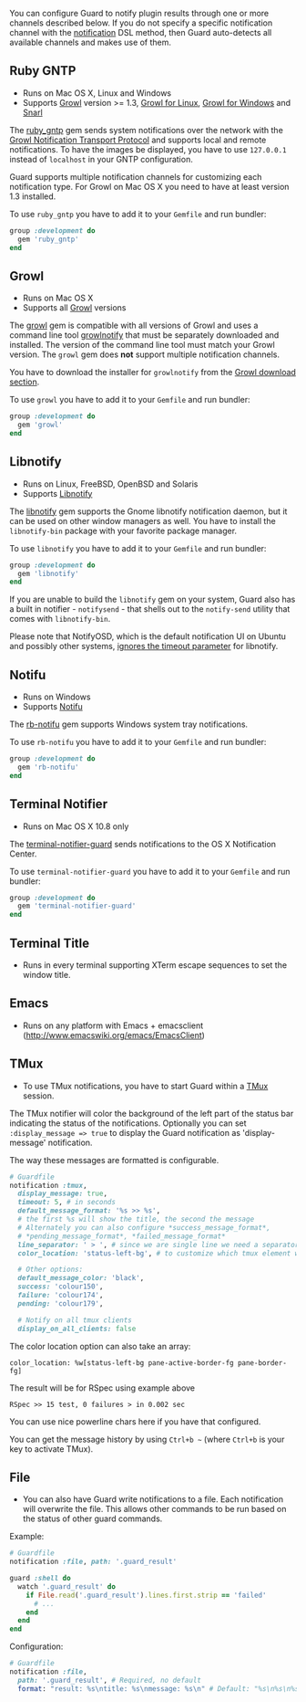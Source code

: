 You can configure Guard to notify plugin results through one or more channels described below. If you
do not specify a specific notification channel with the
[notification](https://github.com/guard/guard#notification) DSL method, then Guard auto-detects all
available channels and makes use of them.

## Ruby GNTP

* Runs on Mac OS X, Linux and Windows
* Supports [Growl](http://growl.info/) version >= 1.3, [Growl for Linux](http://mattn.github.com/growl-for-linux/),
  [Growl for Windows](http://www.growlforwindows.com/gfw/default.aspx) and
  [Snarl](https://sites.google.com/site/snarlapp/home)

The [ruby_gntp](https://rubygems.org/gems/ruby_gntp) gem sends system notifications over the network with the
[Growl Notification Transport Protocol](http://www.growlforwindows.com/gfw/help/gntp.aspx) and supports local and
remote notifications. To have the images be displayed, you have to use `127.0.0.1` instead of `localhost` in your GNTP
configuration.

Guard supports multiple notification channels for customizing each notification type. For Growl on Mac OS X you need
to have at least version 1.3 installed.

To use `ruby_gntp` you have to add it to your `Gemfile` and run bundler:

```ruby
group :development do
  gem 'ruby_gntp'
end
```

## Growl

* Runs on Mac OS X
* Supports all [Growl](http://growl.info/) versions

The [growl](https://rubygems.org/gems/growl) gem is compatible with all versions of Growl and uses a command line tool
[growlnotify](http://growl.info/extras.php#growlnotify) that must be separately downloaded and installed. The version of
the command line tool must match your Growl version. The `growl` gem does **not** support multiple notification
channels.

You have to download the installer for `growlnotify` from the [Growl download section](http://growl.info/downloads).

To use `growl` you have to add it to your `Gemfile` and run bundler:

```ruby
group :development do
  gem 'growl'
end
```

## Libnotify

* Runs on Linux, FreeBSD, OpenBSD and Solaris
* Supports [Libnotify](http://developer.gnome.org/libnotify/)

The [libnotify](https://rubygems.org/gems/libnotify) gem supports the Gnome libnotify notification daemon, but it can be
used on other window managers as well. You have to install the `libnotify-bin` package with your favorite package
manager.

To use `libnotify` you have to add it to your `Gemfile` and run bundler:

```ruby
group :development do
  gem 'libnotify'
end
```

If you are unable to build the `libnotify` gem on your system, Guard
also has a built in notifier - `notifysend` - that shells out to the
`notify-send` utility that comes with `libnotify-bin`.

Please note that NotifyOSD, which is the default notification UI on
Ubuntu and possibly other systems,
[ignores the timeout parameter](https://bugs.launchpad.net/ubuntu/+source/notify-osd/+bug/390508)
for libnotify.

## Notifu

* Runs on Windows
* Supports [Notifu](http://www.paralint.com/projects/notifu/)

The [rb-notifu](https://rubygems.org/gems/rb-notifu) gem supports Windows system tray notifications.

To use `rb-notifu` you have to add it to your `Gemfile` and run bundler:

```ruby
group :development do
  gem 'rb-notifu'
end
```

## Terminal Notifier

* Runs on Mac OS X 10.8 only

The [terminal-notifier-guard](https://github.com/Springest/terminal-notifier-guard) sends notifications to the OS X
Notification Center.

To use `terminal-notifier-guard` you have to add it to your `Gemfile` and run bundler:

```ruby
group :development do
  gem 'terminal-notifier-guard'
end
```

## Terminal Title

* Runs in every terminal supporting XTerm escape sequences to set the window title.

## Emacs

* Runs on any platform with Emacs + emacsclient (http://www.emacswiki.org/emacs/EmacsClient)

## TMux

* To use TMux notifications, you have to start Guard within a [TMux](http://tmux.sourceforge.net/) session.

The TMux notifier will color the background of the left part of the
status bar indicating the status of the notifications. Optionally you
can set `:display_message => true` to display the Guard notification as
'display-message' notification.

The way these messages are formatted is configurable.

```ruby
# Guardfile
notification :tmux,
  display_message: true,
  timeout: 5, # in seconds
  default_message_format: '%s >> %s',
  # the first %s will show the title, the second the message
  # Alternately you can also configure *success_message_format*,
  # *pending_message_format*, *failed_message_format*
  line_separator: ' > ', # since we are single line we need a separator
  color_location: 'status-left-bg', # to customize which tmux element will change color

  # Other options:
  default_message_color: 'black',
  success: 'colour150',
  failure: 'colour174',
  pending: 'colour179',

  # Notify on all tmux clients
  display_on_all_clients: false
```
The color location option can also take an array:

```
color_location: %w[status-left-bg pane-active-border-fg pane-border-fg]
```

The result will be for RSpec using example above

    RSpec >> 15 test, 0 failures > in 0.002 sec

You can use nice powerline chars here if you have that configured.

You can get the message history by using `Ctrl+b ~` (where `Ctrl+b` is your key to activate TMux).

## File

* You can also have Guard write notifications to a file. Each notification will
  overwrite the file. This allows other commands to be run based on the status
  of other guard commands.

Example:

```ruby
# Guardfile
notification :file, path: '.guard_result'

guard :shell do
  watch '.guard_result' do
    if File.read('.guard_result').lines.first.strip == 'failed'
      # ...
    end
  end
end
```

Configuration:

```ruby
# Guardfile
notification :file,
  path: '.guard_result', # Required, no default
  format: "result: %s\ntitle: %s\nmessage: %s\n" # Default: "%s\n%s\n%s\n"
```
